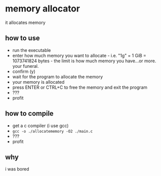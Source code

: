 # memory allocator

it allocates memory

## how to use

- run the executable
- enter how much memory you want to allocate
        - i.e. "1g" = 1 GiB = 1073741824 bytes
        - the limit is how much memory you have...or more. your funeral.
- confirm (y)
- wait for the program to allocate the memory
- your memory is allocated
- press ENTER or CTRL+C to free the memory and exit the program
- ???
- profit

## how to compile

- get a c compiler (i use gcc)
- `gcc -o ./allocatememory -O2 ./main.c`
- ???
- profit

## why

i was bored
